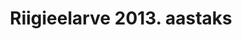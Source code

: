 ---
schema: default
title: Riigieelarve 2013. aastaks
title_en: State budget for 2013
notes: '<a href=https://www.rahandusministeerium.ee/et/eesmargidtegevused/riigieelarve-ja-majandus/riigieelarve-ja-majandusulevaated>Riigieelarved</a>.'
notes_en: ''
department: ''
category:
  - Majandus ja rahandus
category_en:
  - Economy and Finance
resources:
  - name: 2013. aasta riigieelarve lühiülevaade
    url: 'https://www.rahandusministeerium.ee/system/files_force/document_files/luhiulevaade-2013-aasta-riigieelarvest.pdf?download=1'
    format: PDF
    interactive: 'True'
  - name: 2013. aasta riigieelarve seadus
    url: 'https://www.rahandusministeerium.ee/system/files_force/document_files/2013._aasta_riigieelarve_seadus.pdf?download=1'
    format: PDF
    interactive: 'True'
  - name: 2013. aasta riigieelarve seaduse seletuskiri
    url: 'https://www.rahandusministeerium.ee/system/files_force/document_files/2013_riigieelarve_seletuskiri_uuendatud_8-02-2013.pdf?download=1'
    format: PDF
    interactive: 'True'
  - name: Rahandusministri käskkiri 2012. aasta eelarvesummade ülekandmiseks 2013. aastasse
    url: 'https://www.rahandusministeerium.ee/system/files_force/document_files/rahandusministri_kaskkiri_2012._aasta_eelarvesummade_ulekandmiseks_2013._aastasse.pdf?download=1'
    format: PDF
    interactive: 'True'
  - name: Käskkirja lisa
    url: 'https://www.rahandusministeerium.ee/system/files_force/document_files/kaskkirja_nr_16_lisa.pdf?download=1'
    format: PDF
    interactive: 'True'
  - name: Rahandusministri kõne 2013. aasta riigieelarve esimesel lugemisel riigikogus
    url: 'https://www.rahandusministeerium.ee/system/files_force/document_files/riigieelarve-kone-2013.pdf?download=1'
    format: PDF
    interactive: 'True'
  - name: 2013. aasta riigieelarve eelnõu (slaidid)
    url: 'https://www.rahandusministeerium.ee/system/files_force/document_files/vv_slaidid_25_09.ppt?download=1'
    format: PPT
    interactive: 'True'
  - name: Valitsusasutustele ja valitsusasutuste hallatavatele riigiasutustele 2013. aastaks määratud tööjõu- ja majandamiskulude jaotus
    url: 'https://www.rahandusministeerium.ee/system/files_force/document_files/valitsusasutustele-ja-valitsusasutuste-hallatavatele-riigiasutustele-2013-aastaks-maaratud-toojou-ja-majandamiskulude-jaotus.pdf?download=1'
    format: PDF
    interactive: 'True'
  - name: Valitsusasutustele ja valitsusasutuste hallatavatele riigiasutustele 2013. aastaks määratud investeeringute objektiline liigendus
    url: 'https://www.rahandusministeerium.ee/system/files_force/document_files/valitsusasutustele-ja-valitsusasutuste-hallatavatele-riigiasutustele-2013-aastaks-maaratud-investeeringute-objektiline-liigendus.pdf?download=1'
    format: PDF
    interactive: 'True'
  - name: Ministeeriumide ja nende valitsemisala riigiasutuste 2013. aasta tegevuskavad
    url: 'https://www.rahandusministeerium.ee/system/files_force/document_files/ministeeriumide_ja_nende_valitsemisala_riigiasutuste_2013._aasta_tegevuskavad.pdf?download=1'
    format: PDF
    interactive: 'True'
  - name: Lisa 7 - Seaduse tekstipragrahvid
    url: 'https://www.rahandusministeerium.ee/system/files_force/document_files/lisa_7_-_seaduse_tekstiparagrahvid.pdf?download=1'
    format: PDF
    interactive: 'True'
  - name: Lisa 8 - Tegevuskava
    url: 'https://www.rahandusministeerium.ee/system/files_force/document_files/lisa_8_tegevuskava.pdf?download=1'
    format: PDF
    interactive: 'True'
  - name: 2013. aasta riigieelarve seaduse seletuskirja tabelid - 25.09.2012 seisuga
    url: 'https://www.rahandusministeerium.ee/system/files_force/document_files/2013_a_riigieelarve_seletuskirja_tabelid.xls?download=1'
    format: XLS
    interactive: 'True'
  - name: 2013. aasta riigieelarve seaduse seletuskirja graafikud - 25.09.2012 seisuga
    url: 'https://www.rahandusministeerium.ee/system/files_force/document_files/2-10_2013_re_seletuskirja_graafikud.xls?download=1'
    format: XLS
    interactive: 'True'
license: 'http://creativecommons.org/about/cc0'
update_freq: ''
date_issued: 2020/01/13
date_modified: 2020/01/13
organization: Rahandusministeerium
maintainer_name: 
maintainer_email: 
maintainer_phone:

---